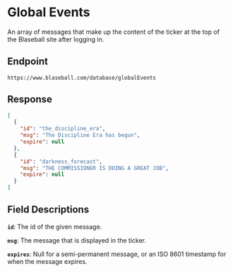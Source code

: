 # Global Events

An array of messages that make up the content of the ticker at the top of the Blaseball site after logging in.

## Endpoint

`https://www.blaseball.com/database/globalEvents`

## Response

```json
[
  {
    "id": "the_discipline_era",
    "msg": "The Discipline Era has begun",
    "expire": null
  },
  {
    "id": "darkness_forecast",
    "msg": "THE COMMISSIONER IS DOING A GREAT JOB",
    "expire": null
  }
]
```

## Field Descriptions

**`id`**: The id of the given message.

**`msg`**: The message that is displayed in the ticker.

**`expires`**: Null for a semi-permanent message, or an ISO 8601 timestamp for when the message expires.
